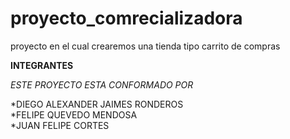 # proyecto_comrecializadora
proyecto en el cual crearemos una tienda tipo carrito de compras



**INTEGRANTES**

*ESTE PROYECTO ESTA CONFORMADO POR*<br>

*DIEGO ALEXANDER JAIMES RONDEROS <br>
*FELIPE QUEVEDO MENDOSA<br>
*JUAN FELIPE CORTES <br>
